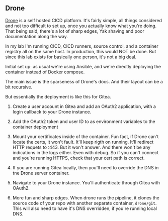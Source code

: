 ## Drone

[Drone](https://drone.io) is a self hosted CICD platform. It's fairly simple,
all things considered and not too difficult to set up, once you actually know what
you're doing. That being said, there's a lot of sharp edges, Yak shaving and poor
documentation along the way.

In my lab I'm running CICD, CICD runners, source control, and a container registry all
on the same host. In production, this would NOT be done. But since this lab exists
for basically one person, it's not a big deal.

Initial set up: as usual we're using Ansible, and we're directly deploying the container
instead of Docker compose.

The main issue is the sparseness of Drone's docs. And their layout can be a bit recursive.

But essentially the deployment is like this for Gitea.

1. Create a user account in Gitea and add an OAuth2 application, with a login callback to
your Drone instance.

2. Add the OAuth2 token and user ID to as environment variables to the container deployment

3. Mount your certificates inside of the container. Fun fact, if Drone can't locate the certs,
it won't fault. It'll keep rigth on running. It'll redirect HTTP requets to :443. But it won't
answer. And there won't be any indications in the logs either. Even with debug. So if you can't
connect and you're running HTTPS, check that your cert path is correct.

4. If you are running Gitea locally, then you'll need to override the DNS in tne Drone server
container. 

5. Navigate to your Drone instance. You'll authenticate through Gitea with OAuth2.

6. More fun and sharp edges. When drone runs the pipeline, it clones the source code of your repo with
another separate container, `drone/git`. This will also need to have it's DNS overridden, if you're
running local DNS.
